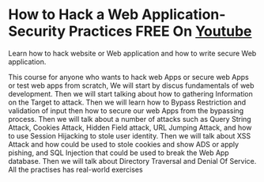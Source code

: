 # How to Hack a Web Application- Security Practices FREE On [Youtube](https://www.youtube.com/watch?v=X6hTz0KxvAY)
Learn how to  hack website or Web application and  how to  write secure Web application.

This course for anyone who wants to hack web Apps or secure web Apps or test web apps from scratch, We will start by discus fundamentals of web development. Then we will start talking about how to gathering Information on the Target to attack. Then we will learn how to Bypass Restriction and validation of input then how to secure our web Apps from the bypassing process. Then we will talk about a number of attacks such as Query String Attack, Cookies Attack, Hidden Field attack, URL Jumping Attack, and how to use Session Hijacking to stole user identity. Then we will talk about XSS Attack and how could be used to stole cookies and show ADS or apply pishing, and SQL Injection that could be used to break the Web App database. Then we will talk about Directory Traversal and Denial Of Service. All the practises has real-world exercises
